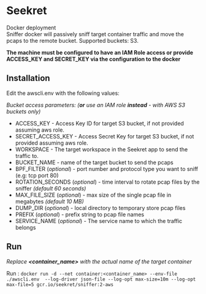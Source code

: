 Seekret
=======
Docker deployment  
Sniffer docker will passively sniff target container traffic and move the pcaps to the remote bucket.
Supported buckets: S3.

**The machine must be configured to have an IAM Role access or provide ACCESS_KEY and SECRET_KEY via the configuration to the docker**  

## Installation

Edit the awscli.env with the following values:

_Bucket access parameters: (**or** use an IAM role **instead** - with AWS S3 buckets only)_ 
- ACCESS_KEY            - Access Key ID for target S3 bucket, if not provided assuming aws role.
- SECRET_ACCESS_KEY     - Access Secret Key for target S3 bucket, if not provided assuming aws role.
- WORKSPACE             - The target workspace in the Seekret app to send the traffic to. 
- BUCKET_NAME           - name of the target bucket to send the pcaps
- BPF_FILTER (_optional_)           - port number and protocol type you want to sniff (e.g: tcp port 80)
- ROTATION_SECONDS (_optional_)     - time interval to rotate pcap files by the sniffer _(default 60 seconds)_
- MAX_FILE_SIZE (_optional_)        - max size of the single pcap file in megabytes _(default 10 MB)_
- DUMP_DIR (_optional_)             - local directory to temporary store pcap files
- PREFIX (_optional_)               - prefix string to pcap file names  
- SERVICE_NAME (_optional_)         - The service name to which the traffic belongs

## Run

_Replace **<container_name>** with the actual name of the target container_

Run : `docker run -d --net container:<container_name> --env-file ./awscli.env  --log-driver json-file --log-opt max-size=10m --log-opt max-file=5 gcr.io/seekret/sniffer:2-aws` 

